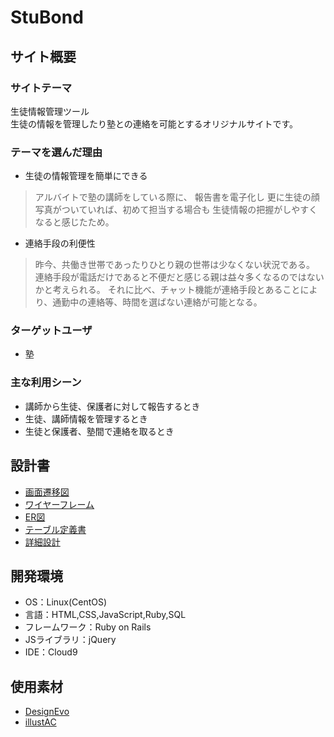 # StuBond

## サイト概要
### サイトテーマ
生徒情報管理ツール<br>
生徒の情報を管理したり塾との連絡を可能とするオリジナルサイトです。

### テーマを選んだ理由
- 生徒の情報管理を簡単にできる
> アルバイトで塾の講師をしている際に、
報告書を電子化し
更に生徒の顔写真がついていれば、初めて担当する場合も
生徒情報の把握がしやすくなると感じたため。
- 連絡手段の利便性
> 昨今、共働き世帯であったりひとり親の世帯は少なくない状況である。
連絡手段が電話だけであると不便だと感じる親は益々多くなるのではないかと考えられる。
それに比べ、チャット機能が連絡手段とあることにより、通勤中の連絡等、時間を選ばない連絡が可能となる。


### ターゲットユーザ
- 塾

### 主な利用シーン
- 講師から生徒、保護者に対して報告するとき
- 生徒、講師情報を管理するとき
- 生徒と保護者、塾間で連絡を取るとき

## 設計書
- [画面遷移図](https://app.diagrams.net/#G1DCmP_cWGB9znYhcJF-uxomAriUAZmufK)
- [ワイヤーフレーム](https://app.diagrams.net/#G1fi-_cp-2OW_oz866o7-G5CFRokYpQcLF)
- [ER図](https://app.diagrams.net/#G1UmkGpX9zjYPoBgYKQbHU_bpGhXu9EpZ0)
- [テーブル定義書](https://docs.google.com/spreadsheets/d/1X3GpDv4ZZEPWZbAMMQzGgbY04azczooHEUGGC-bBuSw/edit#gid=1373217982)
- [詳細設計](https://docs.google.com/spreadsheets/d/1UEQfS9M0lwdhLm8UO8CvB0Lh-E3U4Dxa7ZLve9zJ2jw/edit#gid=549108681)

## 開発環境
- OS：Linux(CentOS)
- 言語：HTML,CSS,JavaScript,Ruby,SQL
- フレームワーク：Ruby on Rails
- JSライブラリ：jQuery
- IDE：Cloud9

## 使用素材
- [DesignEvo](https://www.designevo.com/)
- [illustAC](https://www.ac-illust.com/)
